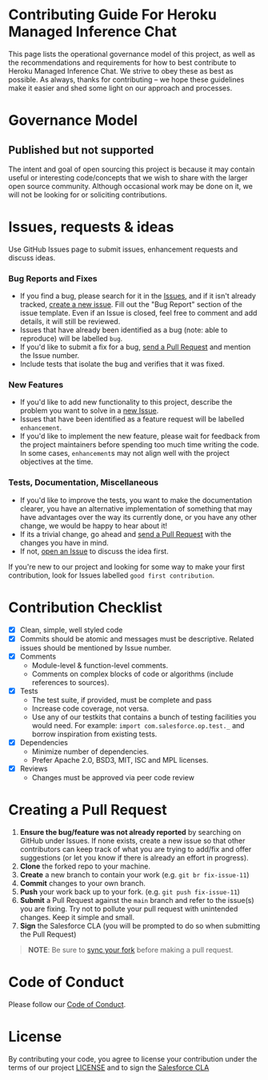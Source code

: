 # Contributing Guide For Heroku Managed Inference Chat

This page lists the operational governance model of this project, as well as the recommendations and
requirements for how to best contribute to Heroku Managed Inference Chat. We strive to obey these as
best as possible. As always, thanks for contributing – we hope these guidelines make it easier and
shed some light on our approach and processes.

# Governance Model

## Published but not supported

The intent and goal of open sourcing this project is because it may contain useful or interesting
code/concepts that we wish to share with the larger open source community. Although occasional work
may be done on it, we will not be looking for or soliciting contributions.

# Issues, requests & ideas

Use GitHub Issues page to submit issues, enhancement requests and discuss ideas.

### Bug Reports and Fixes

- If you find a bug, please search for it in the
  [Issues](https://github.com/heroku-reference-apps/managed-inference-chat/issues), and if it isn't
  already tracked,
  [create a new issue](https://github.com/heroku-reference-apps/managed-inference-chat/issues/new). Fill
  out the "Bug Report" section of the issue template. Even if an Issue is closed, feel free to
  comment and add details, it will still be reviewed.
- Issues that have already been identified as a bug (note: able to reproduce) will be labelled
  `bug`.
- If you'd like to submit a fix for a bug, [send a Pull Request](#creating_a_pull_request) and
  mention the Issue number.
- Include tests that isolate the bug and verifies that it was fixed.

### New Features

- If you'd like to add new functionality to this project, describe the problem you want to solve in
  a [new Issue](https://github.com/heroku-reference-apps/managed-inference-chat/issues/new).
- Issues that have been identified as a feature request will be labelled `enhancement`.
- If you'd like to implement the new feature, please wait for feedback from the project maintainers
  before spending too much time writing the code. In some cases, `enhancement`s may not align well
  with the project objectives at the time.

### Tests, Documentation, Miscellaneous

- If you'd like to improve the tests, you want to make the documentation clearer, you have an
  alternative implementation of something that may have advantages over the way its currently done,
  or you have any other change, we would be happy to hear about it!
- If its a trivial change, go ahead and [send a Pull Request](#creating_a_pull_request) with the
  changes you have in mind.
- If not, [open an Issue](https://github.com/heroku-reference-apps/managed-inference-chat/issues/new) to
  discuss the idea first.

If you're new to our project and looking for some way to make your first contribution, look for
Issues labelled `good first contribution`.

# Contribution Checklist

- [x] Clean, simple, well styled code
- [x] Commits should be atomic and messages must be descriptive. Related issues should be mentioned
      by Issue number.
- [x] Comments
  - Module-level & function-level comments.
  - Comments on complex blocks of code or algorithms (include references to sources).
- [x] Tests
  - The test suite, if provided, must be complete and pass
  - Increase code coverage, not versa.
  - Use any of our testkits that contains a bunch of testing facilities you would need. For example:
    `import com.salesforce.op.test._` and borrow inspiration from existing tests.
- [x] Dependencies
  - Minimize number of dependencies.
  - Prefer Apache 2.0, BSD3, MIT, ISC and MPL licenses.
- [x] Reviews
  - Changes must be approved via peer code review

# Creating a Pull Request

1. **Ensure the bug/feature was not already reported** by searching on GitHub under Issues. If none
   exists, create a new issue so that other contributors can keep track of what you are trying to
   add/fix and offer suggestions (or let you know if there is already an effort in progress).
2. **Clone** the forked repo to your machine.
3. **Create** a new branch to contain your work (e.g. `git br fix-issue-11`)
4. **Commit** changes to your own branch.
5. **Push** your work back up to your fork. (e.g. `git push fix-issue-11`)
6. **Submit** a Pull Request against the `main` branch and refer to the issue(s) you are fixing. Try
   not to pollute your pull request with unintended changes. Keep it simple and small.
7. **Sign** the Salesforce CLA (you will be prompted to do so when submitting the Pull Request)

> **NOTE**: Be sure to [sync your fork](https://help.github.com/articles/syncing-a-fork/) before
> making a pull request.

# Code of Conduct

Please follow our [Code of Conduct](CODE_OF_CONDUCT.md).

# License

By contributing your code, you agree to license your contribution under the terms of our project
[LICENSE](LICENSE.txt) and to sign the [Salesforce CLA](https://cla.salesforce.com/sign-cla)
